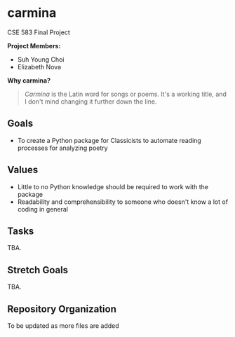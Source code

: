 # carmina
CSE 583 Final Project

**Project Members:**
- Suh Young Choi
- Elizabeth Nova

**Why carmina?**
> *Carmina* is the Latin word for songs or poems. It's a working title, and I don't mind changing it further down the line.

## Goals
- To create a Python package for Classicists to automate reading processes for analyzing poetry

## Values
- Little to no Python knowledge should be required to work with the package
- Readability and comprehensibility to someone who doesn't know a lot of coding in general

## Tasks
TBA.

## Stretch Goals
TBA.

## Repository Organization
To be updated as more files are added
